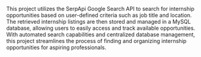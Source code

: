 This project utilizes the SerpApi Google Search API to search for internship opportunities based on user-defined criteria such as job title and location. The retrieved internship listings are then stored and managed in a MySQL database, allowing users to easily access and track available opportunities. With automated search capabilities and centralized database management, this project streamlines the process of finding and organizing internship opportunities for aspiring professionals.

